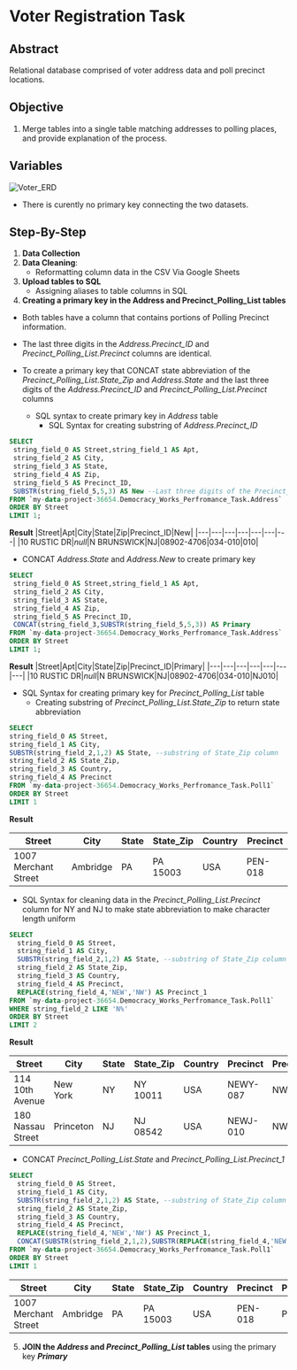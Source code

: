 # Voter Registration Task 

## Abstract

Relational database comprised of voter address data and poll precinct locations.  

## Objective

1. Merge tables into a single table matching addresses to polling places, and provide explanation of the process.

## Variables

![Voter_ERD](https://user-images.githubusercontent.com/112409778/217132603-db27d518-5872-476d-bf60-9b7243a7ccf2.png)

- There is curently no primary key connecting the two datasets.

## Step-By-Step 

1. **Data Collection**
2. **Data Cleaning**:
   -  Reformatting column data in the CSV Via Google Sheets
3. **Upload tables to SQL**
   - Assigning aliases to table columns in SQL
4. **Creating a primary key in the **Address** and **Precinct_Polling_List** tables**
  - Both tables have a column that contains portions of Polling Precinct information.
  - The last three digits in the *Address.Precinct_ID* and *Precinct_Polling_List.Precinct* columns are identical. 
  - To create a primary key that CONCAT state abbreviation of the *Precinct_Polling_List.State_Zip* and *Address.State* and the last three digits of the *Address.Precinct_ID* and *Precinct_Polling_List.Precinct* columns
    
    - SQL syntax to create primary key in *Address* table 
      - SQL Syntax for creating substring of *Address.Precinct_ID*
 ~~~ SQL
SELECT
  string_field_0 AS Street,string_field_1 AS Apt,
  string_field_2 AS City, 
  string_field_3 AS State, 
  string_field_4 AS Zip,
  string_field_5 AS Precinct_ID,
  SUBSTR(string_field_5,5,3) AS New --Last three digits of the Precinct_ID
FROM `my-data-project-36654.Democracy_Works_Perfromance_Task.Address`
ORDER BY Street
LIMIT 1; 
 ~~~
 
 **Result**
 |Street|Apt|City|State|Zip|Precinct_ID|New|
 |---|---|---|---|---|---|---|
 |10 RUSTIC DR|*null*|N BRUNSWICK|NJ|08902-4706|034-010|010|
 
 - CONCAT *Address.State* and *Address.New* to create primary key
 
 ~~~ SQL
SELECT
  string_field_0 AS Street,string_field_1 AS Apt,
  string_field_2 AS City, 
  string_field_3 AS State, 
  string_field_4 AS Zip,
  string_field_5 AS Precinct_ID,
  CONCAT(string_field_3,SUBSTR(string_field_5,5,3)) AS Primary
FROM `my-data-project-36654.Democracy_Works_Perfromance_Task.Address`
ORDER BY Street
LIMIT 1; 
 ~~~
 
  **Result**
 |Street|Apt|City|State|Zip|Precinct_ID|Primary|
 |---|---|---|---|---|---|---|
 |10 RUSTIC DR|*null*|N BRUNSWICK|NJ|08902-4706|034-010|NJ010|
 
  - SQL Syntax for creating primary key for *Precinct_Polling_List* table
     - Creating substring of *Precinct_Polling_List.State_Zip* to return state abbreviation
  ~~~ SQL
SELECT 
  string_field_0 AS Street, 
  string_field_1 AS City, 
  SUBSTR(string_field_2,1,2) AS State, --substring of State_Zip column
  string_field_2 AS State_Zip,
  string_field_3 AS Country,
  string_field_4 AS Precinct 
FROM `my-data-project-36654.Democracy_Works_Perfromance_Task.Poll1`
ORDER BY Street
LIMIT 1
  ~~~
  
  **Result**
  
 |Street|City|State|State_Zip|Country|Precinct|
 |---|---|---|---|---|---|
 |1007 Merchant Street|Ambridge|PA|PA 15003|USA|PEN-018|
 
 - SQL Syntax for cleaning data in the *Precinct_Polling_List.Precinct* column for NY and NJ to make state abbreviation to make character length uniform
~~~ SQL
SELECT 
  string_field_0 AS Street, 
  string_field_1 AS City, 
  SUBSTR(string_field_2,1,2) AS State, --substring of State_Zip column
  string_field_2 AS State_Zip,
  string_field_3 AS Country,
  string_field_4 AS Precinct, 
  REPLACE(string_field_4,'NEW','NW') AS Precinct_1
FROM `my-data-project-36654.Democracy_Works_Perfromance_Task.Poll1`
WHERE string_field_2 LIKE 'N%'
ORDER BY Street
LIMIT 2
~~~

**Result**

|Street|City|State|State_Zip|Country|Precinct|Precinct_1|
|---|---|---|---|---|---|---|
|114 10th Avenue|New York|NY|NY 10011|USA|NEWY-087|NWY-087|
|180 Nassau Street|Princeton|NJ|NJ 08542|USA|NEWJ-010|NWJ-010|

- CONCAT *Precinct_Polling_List.State* and *Precinct_Polling_List.Precinct_1*

~~~ SQL
SELECT 
  string_field_0 AS Street, 
  string_field_1 AS City, 
  SUBSTR(string_field_2,1,2) AS State, --substring of State_Zip column
  string_field_2 AS State_Zip,
  string_field_3 AS Country,
  string_field_4 AS Precinct, 
  REPLACE(string_field_4,'NEW','NW') AS Precinct_1,
  CONCAT(SUBSTR(string_field_2,1,2),SUBSTR(REPLACE(string_field_4,'NEW','NW'),5,3)) AS Primary
FROM `my-data-project-36654.Democracy_Works_Perfromance_Task.Poll1`
ORDER BY Street
LIMIT 1
~~~

|Street|City|State|State_Zip|Country|Precinct|Precinct_1|Primary|
|---|---|---|---|---|---|---|---|
|1007 Merchant Street|Ambridge|PA|PA 15003|USA|PEN-018|PEN-018|PA018|

5. **JOIN the *Address* and *Precinct_Polling_List* tables** using the primary key ***Primary*** 
 
 
